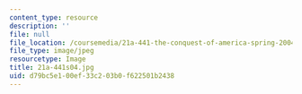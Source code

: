 ```yaml
---
content_type: resource
description: ''
file: null
file_location: /coursemedia/21a-441-the-conquest-of-america-spring-2004/d79bc5e100ef33c203b0f622501b2438_21a-441s04.jpg
file_type: image/jpeg
resourcetype: Image
title: 21a-441s04.jpg
uid: d79bc5e1-00ef-33c2-03b0-f622501b2438
---
```


